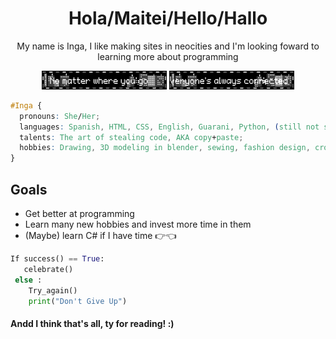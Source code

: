 <h1 align="center" color: #FFE8D8;>Hola/Maitei/Hello/Hallo</h1>
<p align="center"> My name is Inga, I like making sites in neocities and I'm looking foward to learning more about programming </p>
<!---
dang it why cant i color the text im so mad
 --->
<p align="center">
<img src="nomatterwhereyougo.gif" width=200 height=30> <img src="everyonesalwaysconnected.gif" width=200 height=30>
</p>

```css
#Inga {
  pronouns: She/Her;
  languages: Spanish, HTML, CSS, English, Guarani, Python, (still not so good in German and PHP);
  talents: The art of stealing code, AKA copy+paste;
  hobbies: Drawing, 3D modeling in blender, sewing, fashion design, crochet, writing, programming;
}
```
## Goals
<ul>
  <li>Get better at programming</li>
  <li>Learn many new hobbies and invest more time in them</li>
  <li>(Maybe) learn C# if I have time 👉👈</li>
</ul>

```python
If success() == True:
   celebrate()
 else :
    Try_again()
    print("Don't Give Up")
```
<footer>
<h4>Andd I think that's all, ty for reading! :) </h4>
</footer>
